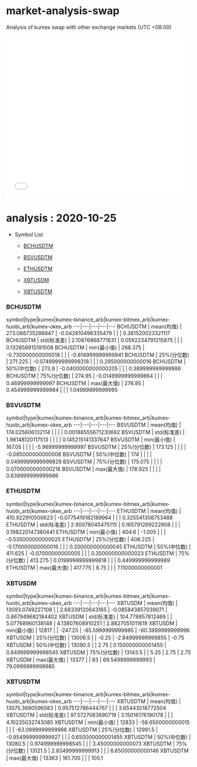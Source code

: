 # market-analysis-swap
Analysis of kumex swap with other exchange markets (UTC +08:00)

<iframe width="100%" height="440" src="./data.html" frameborder="no" border="0" scrolling="no"></iframe>

# analysis : 2020-10-25
* Symbol List

  * [BCHUSDTM](#bchusdtm)

  * [BSVUSDTM](#bsvusdtm)

  * [ETHUSDTM](#ethusdtm)

  * [XBTUSDM](#xbtusdm)

  * [XBTUSDTM](#xbtusdtm)


### BCHUSDTM

symbol|type|kumex|kumex-binance_arb|kumex-bitmex_arb|kumex-huobi_arb|kumex-okex_arb
---|---|---|---|---
BCHUSDTM | mean(均值) | 273.088735286847 | -0.042810496335479 |  |  | 0.381520023321117
BCHUSDTM | std(标准差) | 2.10876868771631 | 0.0592234791215875 |  |  | 0.132856915191008
BCHUSDTM | min(最小值) | 268.375 | -0.730000000000018 |  |  | -0.814999999999941
BCHUSDTM | 25%(分位数) | 271.225 | -0.0749999999999318 |  |  | 0.295000000000016
BCHUSDTM | 50%(中位数) | 273.9 | -0.0400000000000205 |  |  | 0.389999999999986
BCHUSDTM | 75%(分位数) | 274.95 | -0.0149999999999864 |  |  | 0.46999999999997
BCHUSDTM | max(最大值) | 276.95 | 0.454999999999984 |  |  | 1.04999999999995


### BSVUSDTM

symbol|type|kumex|kumex-binance_arb|kumex-bitmex_arb|kumex-huobi_arb|kumex-okex_arb
---|---|---|---|---
BSVUSDTM | mean(均值) | 174.025606132114 |  |  |  | 0.00188555671230692
BSVUSDTM | std(标准差) | 1.98148120117513 |  |  |  | 0.145215141337647
BSVUSDTM | min(最小值) | 167.05 |  |  |  | -5.96999999999997
BSVUSDTM | 25%(分位数) | 173.125 |  |  |  | -0.085000000000008
BSVUSDTM | 50%(中位数) | 174 |  |  |  | 0.0499999999999829
BSVUSDTM | 75%(分位数) | 175.075 |  |  |  | 0.0700000000000216
BSVUSDTM | max(最大值) | 178.925 |  |  |  | 0.639999999999986


### ETHUSDTM

symbol|type|kumex|kumex-binance_arb|kumex-bitmex_arb|kumex-huobi_arb|kumex-okex_arb
---|---|---|---|---
ETHUSDTM | mean(均值) | 410.922910500623 | -0.0775419182189964 |  |  | 0.325541308753488
ETHUSDTM | std(标准差) | 2.90078045475115 | 0.165791269222806 |  |  | 0.198220147360441
ETHUSDTM | min(最小值) | 404.6 | -1.005 |  |  | -0.535000000000025
ETHUSDTM | 25%(分位数) | 408.225 | -0.170000000000016 |  |  | 0.200000000000045
ETHUSDTM | 50%(中位数) | 411.625 | -0.07000000000005 |  |  | 0.350000000000023
ETHUSDTM | 75%(分位数) | 413.275 | 0.0199999999999818 |  |  | 0.449999999999989
ETHUSDTM | max(最大值) | 417.775 | 8.75 |  |  | 7.11000000000001


### XBTUSDM

symbol|type|kumex|kumex-binance_arb|kumex-bitmex_arb|kumex-huobi_arb|kumex-okex_arb
---|---|---|---|---
XBTUSDM | mean(均值) | 13093.0749227108 |  | 2.68339120643165 | -0.085843857039071 | 0.867949682184402
XBTUSDM | std(标准差) | 104.778857812469 |  | 5.07768960138148 | 4.13807608910251 | 2.8827051011619
XBTUSDM | min(最小值) | 12817 |  | -247.25 | -85.5999999999985 | -60.3999999999996
XBTUSDM | 25%(分位数) | 13006.5 |  | -0.25 | -2.84999999999855 | -0.75
XBTUSDM | 50%(中位数) | 13090.5 |  | 2.75 | 0.150000000001455 | 0.849999999998545
XBTUSDM | 75%(分位数) | 13143.5 |  | 5.25 | 2.75 | 2.75
XBTUSDM | max(最大值) | 13377 |  | 83 | 69.5499999999993 | 79.0999999999985


### XBTUSDTM

symbol|type|kumex|kumex-binance_arb|kumex-bitmex_arb|kumex-huobi_arb|kumex-okex_arb
---|---|---|---|---
XBTUSDTM | mean(均值) | 13075.3690596583 | 0.957512786444767 |  |  | 3.65443018772504
XBTUSDTM | std(标准差) | 97.5727063690719 | 3.15016176190178 |  |  | 4.10235032743085
XBTUSDTM | min(最小值) | 12833 | -58.6500000000015 |  |  | -63.0999999999986
XBTUSDTM | 25%(分位数) | 12991.5 | -0.954999999999927 |  |  | 0.650000000001455
XBTUSDTM | 50%(中位数) | 13080.5 | 0.974999999998545 |  |  | 3.45000000000073
XBTUSDTM | 75%(分位数) | 13121.5 | 2.83499999999913 |  |  | 6.65000000000146
XBTUSDTM | max(最大值) | 13363 | 161.705 |  |  | 100.1

